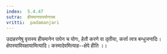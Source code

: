 ```yaml
---
index:  5.4.47
sutra:  हीयमानपापयोगाच्च
vritti:  padamanjari
---
```


उदाहरणेषु वृत्तस्य हीयमानेन पापेन च योगः, हेतौ
करणे वा तृतीया, कर्त्ता त्वत्र बन्धुजनादिः। क्षेपस्याविवक्षायामित्यादि। कस्मादेवमित्याह--क्षेपे हीति ।।

